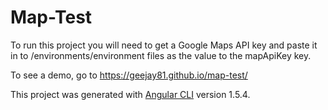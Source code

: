 # Map-Test

To run this project you will need to get a Google Maps API key and paste it in to /environments/environment files as the value to the mapApiKey key.

To see a demo, go to https://geejay81.github.io/map-test/

This project was generated with [Angular CLI](https://github.com/angular/angular-cli) version 1.5.4.
